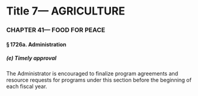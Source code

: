 
# Title 7— AGRICULTURE
### CHAPTER 41— FOOD FOR PEACE
#### § 1726a. Administration
##### (e) Timely approval

The Administrator is encouraged to finalize program agreements and resource requests for programs under this section before the beginning of each fiscal year.
